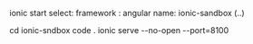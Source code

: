 ionic start
select:
framework : angular
name: ionic-sandbox
(..)

cd ionic-sndbox
code .
ionic serve --no-open --port=8100


